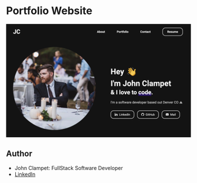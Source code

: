 # Portfolio Website


![image preview](/screenshot.png)


## Author
- John Clampet: FullStack Software Developer
- [LinkedIn](https://www.linkedin.com/in/john-clampet-264007122/)

